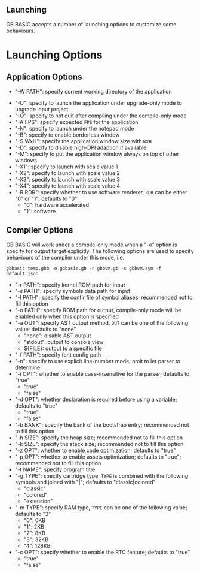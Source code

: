 ## Launching

GB BASIC accepts a number of launching options to customize some behaviours.

# Launching Options

## Application Options

* "-W PATH": specify current working directory of the application
<!-- * "-L": specify to launch the application under command-line-only mode -->
* "-U": specify to launch the application under upgrade-only mode to upgrade input project
* "-Q": specify to not quit after compiling under the compile-only mode
* "-A FPS": specify expected `FPS` for the application
* "-N": specify to launch under the notepad mode
* "-B": specify to enable borderless window
* "-S WxH": specify the application window size with `W`x`H`
* "-D": specify to disable high-DPI adaption if available
* "-M": specify to put the application window always on top of other windows
* "-X1": specify to launch with scale value 1
* "-X2": specify to launch with scale value 2
* "-X3": specify to launch with scale value 3
* "-X4": specify to launch with scale value 4
* "-R RDR": specify whether to use software renderer, `RDR` can be either "0" or "1"; defaults to "0"
  * "0": hardware accelerated
  * "1": software

## Compiler Options

GB BASIC will work under a compile-only mode when a "-o" option is specify for output target explicitly. The following options are used to specify behaviours of the compiler under this mode, i.e.

```shell
gbbasic temp.gbb -o gbbasic.gb -r gbbvm.gb -s gbbvm.sym -f default.json
```

* "-r PATH": specify kernel ROM path for input
* "-s PATH": specify symbols data path for input
* "-l PATH": specify the confir file of symbol aliases; recommended not to fill this option
* "-o PATH": specify ROM path for output, compile-only mode will be enabled only when this option is specified
* "-a OUT": specify AST output method, `OUT` can be one of the following value; defaults to "none"
  * "none": disable AST output
  * "stdout": output to console view
  * ${FILE}: output to a specific file
* "-f PATH": specify font config path
* "-n": specify to use explicit line-number mode; omit to let parser to determine
* "-i OPT": whether to enable case-insensitive for the parser; defaults to "true"
  * "true"
  * "false"
* "-d OPT": whether declaration is required before using a variable; defaults to "true"
  * "true"
  * "false"
* "-b BANK": specify the bank of the bootstrap entry; recommended not to fill this option
* "-h SIZE": specify the heap size; recommended not to fill this option
* "-k SIZE": specify the stack size; recommended not to fill this option
* "-z OPT": whether to enable code optimization; defaults to "true"
* "-p OPT": whether to enable assets optimization; defaults to "true"; recommended not to fill this option
* "-t NAME": specify program title
* "-g TYPE": specify cartridge type, `TYPE` is combined with the following symbols and joined with "|"; defaults to "classic|colored"
  * "classic"
  * "colored"
  * "extension"
* "-m TYPE": specify RAM type, `TYPE` can be one of the following value; defaults to "3"
  * "0": 0KB
  * "1": 2KB
  * "2": 8KB
  * "3": 32KB
  * "4": 128KB
* "-c OPT": specify whether to enable the RTC feature; defaults to "true"
  * "true"
  * "false"

